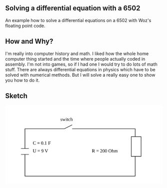 ## Solving a differential equation with a 6502
An example how to solve a differential equations on a 6502 with Woz's floating point code.

## How and Why?
I'm really into computer history and math. I liked how the whole home computer thing started and the time where people actually coded in assembly. I'm not into games, so if I had one I would try to do lots of math stuff. There are always differential equations in physics which have to be solved with numerical methods. But I will solve a really easy one to show you how to do it.

## Sketch
<img src="img/circuit.svg?sanitize=true">
